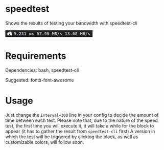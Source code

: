 # speedtest
Shows the results of testing your bandwidth with speedtest-cli

![](speedtest.png)

# Requirements
Dependencies: bash, speedtest-cli

Suggested: fonts-font-awesome

# Usage
Just change the `interval=300` line in your config to decide the amount of time between each test.
Please note that, due to the nature of the speed test, the first time you will execute it, it will take a while 
for the block to appear (it has to gather the result from `speedtest-cli` first)
A version in which the test will be triggered by clicking the block, as well as customizable colors, will
follow soon.
